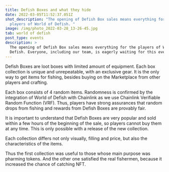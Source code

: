 ```yaml
---
title: Defish Boxes and what they hide
date: 2022-03-05T11:52:37.051Z
shot_description: "The opening of Defish Box sales means everything for the
  players of World of Defish. "
image: /img/photo_2022-03-28_13-26-45.jpg
tab: world of defish
post_type: events
description: >
  The opening of Defish Box sales means everything for the players of World of
  Defish. Everyone, including our team, is eagerly waiting for this event.
---
```

<!--StartFragment-->

Defish Boxes are loot boxes with limited amount of equipment. Each box collection is unique and unrepeatable, with an exclusive gear. It is the only way to get items for fishing, besides buying on the Marketplace from other players and crafting.



Each box consists of 4 random items. Randomness is confirmed by the integration of World of Defish with Chainlink as we use Chainlink Verifiable Random Function (VRF). Thus, players have strong assurances that random drops from fishing and rewards from Defish Boxes are provably fair. 



It is important to understand that Defish Boxes are very popular and sold within a few hours of the beginning of the sale, so players cannot buy them at any time. This is only possible with a release of the new collection.



Each collection differs not only visually, filling and price, but also the characteristics of the items. 



Thus the first collection was useful to those whose main purpose was pharming tokens. And the other one satisfied the real fishermen, because it increased the chance of catching NFT.



<!--EndFragment-->